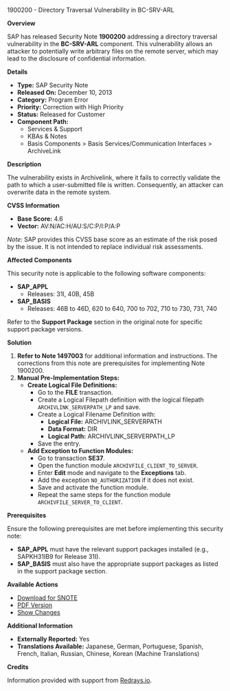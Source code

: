 1900200 - Directory Traversal Vulnerability in BC-SRV-ARL

**Overview**
 
SAP has released Security Note **1900200** addressing a directory traversal vulnerability in the **BC-SRV-ARL** component. This vulnerability allows an attacker to potentially write arbitrary files on the remote server, which may lead to the disclosure of confidential information.

**Details**

- **Type:** SAP Security Note  
- **Released On:** December 10, 2013  
- **Category:** Program Error  
- **Priority:** Correction with High Priority  
- **Status:** Released for Customer  
- **Component Path:**  
  - Services & Support  
  - KBAs & Notes  
  - Basis Components > Basis Services/Communication Interfaces > ArchiveLink

**Description**

The vulnerability exists in Archivelink, where it fails to correctly validate the path to which a user-submitted file is written. Consequently, an attacker can overwrite data in the remote system.

**CVSS Information**

- **Base Score:** 4.6  
- **Vector:** AV:N/AC:H/AU:S/C:P/I:P/A:P  

*Note:* SAP provides this CVSS base score as an estimate of the risk posed by the issue. It is not intended to replace individual risk assessments.

**Affected Components**

This security note is applicable to the following software components:

- **SAP_APPL**
  - Releases: 31I, 40B, 45B
- **SAP_BASIS**
  - Releases: 46B to 46D, 620 to 640, 700 to 702, 710 to 730, 731, 740

Refer to the **Support Package** section in the original note for specific support package versions.

**Solution**

1. **Refer to Note 1497003** for additional information and instructions. The corrections from this note are prerequisites for implementing Note 1900200.
2. **Manual Pre-Implementation Steps:**
   - **Create Logical File Definitions:**
     - Go to the **FILE** transaction.
     - Create a Logical Filepath definition with the logical filepath `ARCHIVLINK_SERVERPATH_LP` and save.
     - Create a Logical Filename Definition with:
       - **Logical File:** ARCHIVLINK_SERVERPATH
       - **Data Format:** DIR
       - **Logical Path:** ARCHIVLINK_SERVERPATH_LP
     - Save the entry.
   - **Add Exception to Function Modules:**
     - Go to transaction **SE37**.
     - Open the function module `ARCHIVFILE_CLIENT_TO_SERVER`.
     - Enter **Edit** mode and navigate to the **Exceptions** tab.
     - Add the exception `NO_AUTHORIZATION` if it does not exist.
     - Save and activate the function module.
     - Repeat the same steps for the function module `ARCHIVFILE_SERVER_TO_CLIENT`.

**Prerequisites**

Ensure the following prerequisites are met before implementing this security note:

- **SAP_APPL** must have the relevant support packages installed (e.g., SAPKH31IB9 for Release 31I).
- **SAP_BASIS** must also have the appropriate support packages as listed in the support package section.

**Available Actions**

- [Download for SNOTE](https://notesdownloads.sap.com/note/0040000011227562017)
- [PDF Version](https://userapps.support.sap.com/sap/support/sfm/notes/print/0001900200?language=en-US&token=52C9875CCFD8DC65C3D45D131DDFE29E)
- [Show Changes](https://me.sap.com/notesLatestChanges/0001900200/E/diff)

**Additional Information**

- **Externally Reported:** Yes
- **Translations Available:** Japanese, German, Portuguese, Spanish, French, Italian, Russian, Chinese, Korean (Machine Translations)

**Credits**

Information provided with support from [Redrays.io](https://redrays.io).